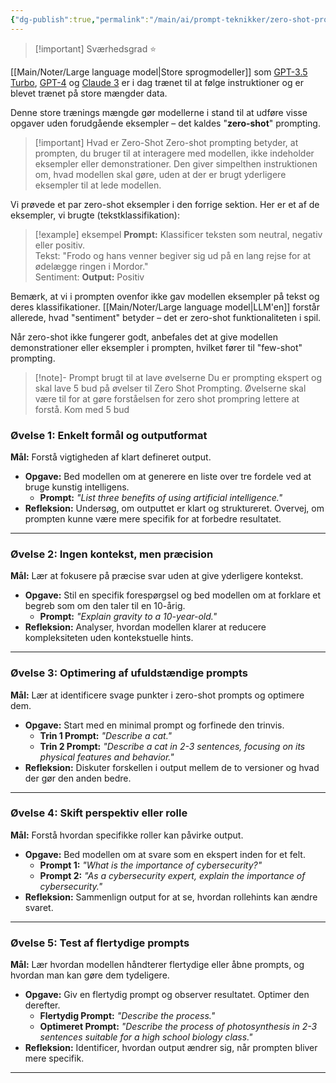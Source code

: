 ```yaml
---
{"dg-publish":true,"permalink":"/main/ai/prompt-teknikker/zero-shot-prompting/","tags":["⭐"],"dgHomeLink":"false","dgShowBacklinks":"false","dgShowFileTree":"false","dgEnableSearch":"false","created":"2024-12-02T11:44:48.999+01:00"}
---
```


> [!important] Sværhedsgrad
> ⭐

[[Main/Noter/Large language model\|Store sprogmodeller]] som [GPT-3.5 Turbo](https://openai.com/index/gpt-3-5-turbo-fine-tuning-and-api-updates/), [GPT-4](https://openai.com/index/gpt-4/) og [Claude 3](https://www.anthropic.com/news/claude-3-family) er i dag trænet til at følge instruktioner og er blevet trænet på store mængder data. 

Denne store trænings mængde gør modellerne i stand til at udføre visse opgaver uden forudgående eksempler – det kaldes "**zero-shot**" prompting. 

> [!important] Hvad er Zero-Shot
> Zero-shot prompting betyder, at prompten, du bruger til at interagere med modellen, ikke indeholder eksempler eller demonstrationer. Den giver simpelthen instruktionen om, hvad modellen skal gøre, uden at der er brugt yderligere eksempler til at lede modellen.

Vi prøvede et par zero-shot eksempler i den forrige sektion. Her er et af de eksempler, vi brugte (tekstklassifikation):

> [!example] eksempel
**Prompt:**
Klassificer teksten som neutral, negativ eller positiv.  
Tekst: "Frodo og hans venner begiver sig ud på en lang rejse for at ødelægge ringen i Mordor."  
Sentiment:
**Output:**
Positiv

Bemærk, at vi i prompten ovenfor ikke gav modellen eksempler på tekst og deres klassifikationer. [[Main/Noter/Large language model\|LLM'en]] forstår allerede, hvad "sentiment" betyder – det er zero-shot funktionaliteten i spil.

Når zero-shot ikke fungerer godt, anbefales det at give modellen demonstrationer eller eksempler i prompten, hvilket fører til "few-shot" prompting. 

> [!note]- Prompt brugt til at lave øvelserne
> Du er prompting ekspert og skal lave 5 bud på øvelser til Zero Shot Prompting. Øvelserne skal være til for at gøre forståelsen for zero shot prompring lettere at forstå. Kom med 5 bud


### Øvelse 1: Enkelt formål og outputformat

**Mål:** Forstå vigtigheden af klart defineret output.

- **Opgave:** Bed modellen om at generere en liste over tre fordele ved at bruge kunstig intelligens.
    - **Prompt:** _"List three benefits of using artificial intelligence."_
- **Refleksion:** Undersøg, om outputtet er klart og struktureret. Overvej, om prompten kunne være mere specifik for at forbedre resultatet.

---

### Øvelse 2: Ingen kontekst, men præcision

**Mål:** Lær at fokusere på præcise svar uden at give yderligere kontekst.

- **Opgave:** Stil en specifik forespørgsel og bed modellen om at forklare et begreb som om den taler til en 10-årig.
    - **Prompt:** _"Explain gravity to a 10-year-old."_
- **Refleksion:** Analyser, hvordan modellen klarer at reducere kompleksiteten uden kontekstuelle hints.

---

### Øvelse 3: Optimering af ufuldstændige prompts

**Mål:** Lær at identificere svage punkter i zero-shot prompts og optimere dem.

- **Opgave:** Start med en minimal prompt og forfinede den trinvis.
    - **Trin 1 Prompt:** _"Describe a cat."_
    - **Trin 2 Prompt:** _"Describe a cat in 2-3 sentences, focusing on its physical features and behavior."_
- **Refleksion:** Diskuter forskellen i output mellem de to versioner og hvad der gør den anden bedre.

---

### Øvelse 4: Skift perspektiv eller rolle

**Mål:** Forstå hvordan specifikke roller kan påvirke output.

- **Opgave:** Bed modellen om at svare som en ekspert inden for et felt.
    - **Prompt 1:** _"What is the importance of cybersecurity?"_
    - **Prompt 2:** _"As a cybersecurity expert, explain the importance of cybersecurity."_
- **Refleksion:** Sammenlign output for at se, hvordan rollehints kan ændre svaret.

---

### Øvelse 5: Test af flertydige prompts

**Mål:** Lær hvordan modellen håndterer flertydige eller åbne prompts, og hvordan man kan gøre dem tydeligere.

- **Opgave:** Giv en flertydig prompt og observer resultatet. Optimer den derefter.
    - **Flertydig Prompt:** _"Describe the process."_
    - **Optimeret Prompt:** _"Describe the process of photosynthesis in 2-3 sentences suitable for a high school biology class."_
- **Refleksion:** Identificer, hvordan output ændrer sig, når prompten bliver mere specifik.

---